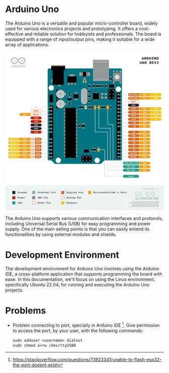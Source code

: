 # Arduino Uno

The Arduino Uno is a versatile and popular micro-controller board, widely used for various electronics projects and prototyping. It offers a cost-effective and reliable solution for hobbyists and professionals. The board is equipped with a range of input/output pins, making it suitable for a wide array of applications.

![uno pins](./arduino_uno_pins.png)

The Arduino Uno supports various communication interfaces and protocols, including Universal Serial Bus (USB) for easy programming and power supply. One of the main selling points is that you can easily extend its functionalities by using external modules and shields.

# Development Environment
The development environment for Arduino Uno involves using the Arduino IDE, a cross-platform application that supports programming the board with ease. In this documentation, we'll focus on using the Linux environment, specifically Ubuntu 22.04, for running and executing the Arduino Uno projects.

# Problems
* Problem connecting to port, specially in Arduino IDE [^1]. Give permission to access the port, by your user, with the following commands:
    ```
    sudo adduser <username> dialout
    sudo chmod a+rw /dev/ttyUSB0
    ```

[^1]: https://stackoverflow.com/questions/73923341/unable-to-flash-esp32-the-port-doesnt-exist
